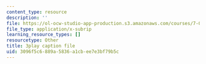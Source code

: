```yaml
---
content_type: resource
description: ''
file: https://ol-ocw-studio-app-production.s3.amazonaws.com/courses/7-01sc-fundamentals-of-biology-fall-2011/3096f5c6889a5836a1cbee7e3bf79b5c_zLGHH9Rwvlw.vtt
file_type: application/x-subrip
learning_resource_types: []
resourcetype: Other
title: 3play caption file
uid: 3096f5c6-889a-5836-a1cb-ee7e3bf79b5c
---
```

